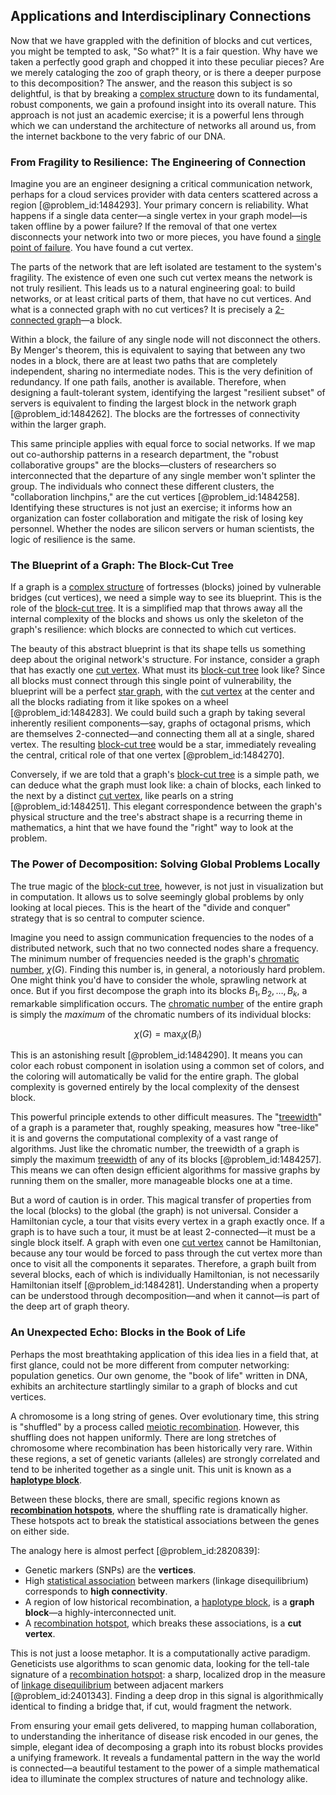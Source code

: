 ## Applications and Interdisciplinary Connections

Now that we have grappled with the definition of blocks and cut vertices, you might be tempted to ask, "So what?" It is a fair question. Why have we taken a perfectly good graph and chopped it into these peculiar pieces? Are we merely cataloging the zoo of graph theory, or is there a deeper purpose to this decomposition? The answer, and the reason this subject is so delightful, is that by breaking a [complex structure](@article_id:268634) down to its fundamental, robust components, we gain a profound insight into its overall nature. This approach is not just an academic exercise; it is a powerful lens through which we can understand the architecture of networks all around us, from the internet backbone to the very fabric of our DNA.

### From Fragility to Resilience: The Engineering of Connection

Imagine you are an engineer designing a critical communication network, perhaps for a cloud services provider with data centers scattered across a region [@problem_id:1484293]. Your primary concern is reliability. What happens if a single data center—a single vertex in your graph model—is taken offline by a power failure? If the removal of that one vertex disconnects your network into two or more pieces, you have found a [single point of failure](@article_id:267015). You have found a cut vertex.

The parts of the network that are left isolated are testament to the system's fragility. The existence of even one such cut vertex means the network is not truly resilient. This leads us to a natural engineering goal: to build networks, or at least critical parts of them, that have no cut vertices. And what is a connected graph with no cut vertices? It is precisely a [2-connected graph](@article_id:265161)—a block.

Within a block, the failure of any single node will not disconnect the others. By Menger's theorem, this is equivalent to saying that between any two nodes in a block, there are at least two paths that are completely independent, sharing no intermediate nodes. This is the very definition of redundancy. If one path fails, another is available. Therefore, when designing a fault-tolerant system, identifying the largest "resilient subset" of servers is equivalent to finding the largest block in the network graph [@problem_id:1484262]. The blocks are the fortresses of connectivity within the larger graph.

This same principle applies with equal force to social networks. If we map out co-authorship patterns in a research department, the "robust collaborative groups" are the blocks—clusters of researchers so interconnected that the departure of any single member won't splinter the group. The individuals who connect these different clusters, the "collaboration linchpins," are the cut vertices [@problem_id:1484258]. Identifying these structures is not just an exercise; it informs how an organization can foster collaboration and mitigate the risk of losing key personnel. Whether the nodes are silicon servers or human scientists, the logic of resilience is the same.

### The Blueprint of a Graph: The Block-Cut Tree

If a graph is a [complex structure](@article_id:268634) of fortresses (blocks) joined by vulnerable bridges (cut vertices), we need a simple way to see its blueprint. This is the role of the [block-cut tree](@article_id:267350). It is a simplified map that throws away all the internal complexity of the blocks and shows us only the skeleton of the graph's resilience: which blocks are connected to which cut vertices.

The beauty of this abstract blueprint is that its shape tells us something deep about the original network's structure. For instance, consider a graph that has exactly one [cut vertex](@article_id:271739). What must its [block-cut tree](@article_id:267350) look like? Since all blocks must connect through this single point of vulnerability, the blueprint will be a perfect [star graph](@article_id:271064), with the [cut vertex](@article_id:271739) at the center and all the blocks radiating from it like spokes on a wheel [@problem_id:1484283]. We could build such a graph by taking several inherently resilient components—say, graphs of octagonal prisms, which are themselves 2-connected—and connecting them all at a single, shared vertex. The resulting [block-cut tree](@article_id:267350) would be a star, immediately revealing the central, critical role of that one vertex [@problem_id:1484270].

Conversely, if we are told that a graph's [block-cut tree](@article_id:267350) is a simple path, we can deduce what the graph must look like: a chain of blocks, each linked to the next by a distinct [cut vertex](@article_id:271739), like pearls on a string [@problem_id:1484251]. This elegant correspondence between the graph's physical structure and the tree's abstract shape is a recurring theme in mathematics, a hint that we have found the "right" way to look at the problem.

### The Power of Decomposition: Solving Global Problems Locally

The true magic of the [block-cut tree](@article_id:267350), however, is not just in visualization but in computation. It allows us to solve seemingly global problems by only looking at local pieces. This is the heart of the "divide and conquer" strategy that is so central to computer science.

Imagine you need to assign communication frequencies to the nodes of a distributed network, such that no two connected nodes share a frequency. The minimum number of frequencies needed is the graph's [chromatic number](@article_id:273579), $\chi(G)$. Finding this number is, in general, a notoriously hard problem. One might think you'd have to consider the whole, sprawling network at once. But if you first decompose the graph into its blocks $B_1, B_2, \dots, B_k$, a remarkable simplification occurs. The [chromatic number](@article_id:273579) of the entire graph is simply the *maximum* of the chromatic numbers of its individual blocks:

$$
\chi(G) = \max_i \chi(B_i)
$$

This is an astonishing result [@problem_id:1484290]. It means you can color each robust component in isolation using a common set of colors, and the coloring will automatically be valid for the entire graph. The global complexity is governed entirely by the local complexity of the densest block.

This powerful principle extends to other difficult measures. The "[treewidth](@article_id:263410)" of a graph is a parameter that, roughly speaking, measures how "tree-like" it is and governs the computational complexity of a vast range of algorithms. Just like the chromatic number, the treewidth of a graph is simply the maximum [treewidth](@article_id:263410) of any of its blocks [@problem_id:1484257]. This means we can often design efficient algorithms for massive graphs by running them on the smaller, more manageable blocks one at a time.

But a word of caution is in order. This magical transfer of properties from the local (blocks) to the global (the graph) is not universal. Consider a Hamiltonian cycle, a tour that visits every vertex in a graph exactly once. If a graph is to have such a tour, it must be at least 2-connected—it must be a single block itself. A graph with even one [cut vertex](@article_id:271739) cannot be Hamiltonian, because any tour would be forced to pass through the cut vertex more than once to visit all the components it separates. Therefore, a graph built from several blocks, each of which is individually Hamiltonian, is not necessarily Hamiltonian itself [@problem_id:1484281]. Understanding when a property can be understood through decomposition—and when it cannot—is part of the deep art of graph theory.

### An Unexpected Echo: Blocks in the Book of Life

Perhaps the most breathtaking application of this idea lies in a field that, at first glance, could not be more different from computer networking: population genetics. Our own genome, the "book of life" written in DNA, exhibits an architecture startlingly similar to a graph of blocks and cut vertices.

A chromosome is a long string of genes. Over evolutionary time, this string is "shuffled" by a process called [meiotic recombination](@article_id:155096). However, this shuffling does not happen uniformly. There are long stretches of chromosome where recombination has been historically very rare. Within these regions, a set of genetic variants (alleles) are strongly correlated and tend to be inherited together as a single unit. This unit is known as a **[haplotype block](@article_id:269648)**.

Between these blocks, there are small, specific regions known as **[recombination hotspots](@article_id:163107)**, where the shuffling rate is dramatically higher. These hotspots act to break the statistical associations between the genes on either side.

The analogy here is almost perfect [@problem_id:2820839]:
- Genetic markers (SNPs) are the **vertices**.
- High [statistical association](@article_id:172403) between markers (linkage disequilibrium) corresponds to **high connectivity**.
- A region of low historical recombination, a [haplotype block](@article_id:269648), is a **graph block**—a highly-interconnected unit.
- A [recombination hotspot](@article_id:147671), which breaks these associations, is a **cut vertex**.

This is not just a loose metaphor. It is a computationally active paradigm. Geneticists use algorithms to scan genomic data, looking for the tell-tale signature of a [recombination hotspot](@article_id:147671): a sharp, localized drop in the measure of [linkage disequilibrium](@article_id:145709) between adjacent markers [@problem_id:2401343]. Finding a deep drop in this signal is algorithmically identical to finding a bridge that, if cut, would fragment the network.

From ensuring your email gets delivered, to mapping human collaboration, to understanding the inheritance of disease risk encoded in our genes, the simple, elegant idea of decomposing a graph into its robust blocks provides a unifying framework. It reveals a fundamental pattern in the way the world is connected—a beautiful testament to the power of a simple mathematical idea to illuminate the complex structures of nature and technology alike.